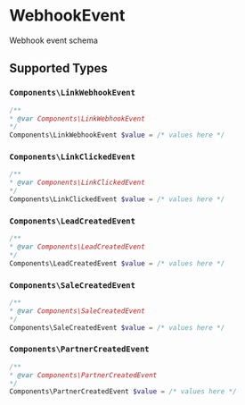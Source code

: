 # WebhookEvent

Webhook event schema


## Supported Types

### `Components\LinkWebhookEvent`

```php
/**
* @var Components\LinkWebhookEvent
*/
Components\LinkWebhookEvent $value = /* values here */
```

### `Components\LinkClickedEvent`

```php
/**
* @var Components\LinkClickedEvent
*/
Components\LinkClickedEvent $value = /* values here */
```

### `Components\LeadCreatedEvent`

```php
/**
* @var Components\LeadCreatedEvent
*/
Components\LeadCreatedEvent $value = /* values here */
```

### `Components\SaleCreatedEvent`

```php
/**
* @var Components\SaleCreatedEvent
*/
Components\SaleCreatedEvent $value = /* values here */
```

### `Components\PartnerCreatedEvent`

```php
/**
* @var Components\PartnerCreatedEvent
*/
Components\PartnerCreatedEvent $value = /* values here */
```

